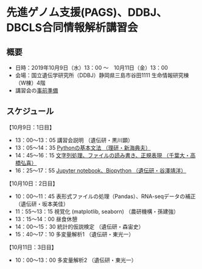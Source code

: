 # 先進ゲノム支援(PAGS)、DDBJ、DBCLS合同情報解析講習会
## 概要
- 日時：2019年10月9日（水）13：00 ～　10月11日（金）13：00 
- 会場：国立遺伝学研究所（DDBJ）静岡県三島市谷田1111  生命情報研究棟（W棟）4階
- 講習会の[事前準備](https://github.com/genome-sci/pags_workshop_2019/tree/master/0)
## スケジュール
【10月9日：1日目】
- 13：00～13：05 講習会説明 （遺伝研・黒川顕） 
- 13：05～14：35 [Pythonの基本文法 （理研・新海典夫）](https://github.com/genome-sci/pags_workshop_2019/tree/master/1-1)
- 14：45～16：15 [文字列処理、ファイルの読み書き、正規表現 （千葉大・高橋弘喜）](https://github.com/genome-sci/pags_workshop_2019/tree/master/1-2)
- 16：25～17：55 [Jupyter notebook、Biopython （遺伝研・谷澤靖洋）](https://github.com/genome-sci/pags_workshop_2019/tree/master/1-3)

【10月10日：2日目】
- 10：00～11：45 表形式ファイルの処理（Pandas）、RNA-seqデータの補正　（遺伝研・坂本美佳）  
- 11：55〜13：15 視覚化 (matplotlib, seaborn) （農研機構・孫建強）
- 13：15〜14：00 昼食休憩  
- 14：00〜15：30 統計的仮説検定 （遺伝研・森宙史）
- 15：40〜17：10 多変量解析1 （遺伝研・東光一）

【10月11日：3日目】
- 10：00～13：00 多変量解析2 （遺伝研・東光一）
